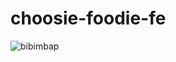 # choosie-foodie-fe

![bibimbap](https://user-images.githubusercontent.com/95343944/208678327-a0df81b9-9338-46e3-ba49-182d38ceca80.png)
